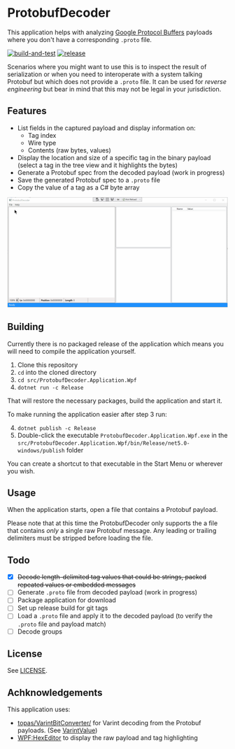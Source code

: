 # ProtobufDecoder

This application helps with analyzing [Google Protocol Buffers](https://developers.google.com/protocol-buffers) payloads where you don't have a corresponding `.proto` file.

[![build-and-test](https://github.com/sandermvanvliet/ProtobufDecoder/actions/workflows/dotnet.yml/badge.svg)](https://github.com/sandermvanvliet/ProtobufDecoder/actions/workflows/dotnet.yml)
[![release](https://github.com/sandermvanvliet/ProtobufDecoder/actions/workflows/release.yml/badge.svg)](https://github.com/sandermvanvliet/ProtobufDecoder/actions/workflows/release.yml)

Scenarios where you might want to use this is to inspect the result of serialization or when you need to interoperate with a system talking Protobuf but which does not provide a `.proto` file. 
It can be used for _reverse engineering_ but bear in mind that this may not be legal in your jurisdiction.

## Features

- List fields in the captured payload and display information on:
  - Tag index
  - Wire type
  - Contents (raw bytes, values) 
- Display the location and size of a specific tag in the binary payload (select a tag in the tree view and it highlights the bytes)
- Generate a Protobuf spec from the decoded payload (work in progress)
- Save the generated Protobuf spec to a `.proto` file
- Copy the value of a tag as a C# byte array

![animated application demo](./app-demo.gif)

## Building

Currently there is no packaged release of the application which means you will need to compile the application yourself.

1. Clone this repository
2. `cd` into the cloned directory
3. `cd src/ProtobufDecoder.Application.Wpf`
4. `dotnet run -c Release`

That will restore the necessary packages, build the application and start it.

To make running the application easier after step 3 run:

4. `dotnet publish -c Release`
5. Double-click the executable `ProtobufDecoder.Application.Wpf.exe` in the `src/ProtobufDecoder.Application.Wpf/bin/Release/net5.0-windows/publish` folder

You can create a shortcut to that executable in the Start Menu or wherever you wish.

## Usage

When the application starts, open a file that contains a Protobuf payload. 

Please note that at this time the ProtobufDecoder only supports the a file that contains _only_ a single raw Protobuf message. Any leading or trailing delimiters must be stripped before loading the file.

## Todo

- [X] ~~Decode length-delimited tag values that could be strings, packed repeated values or embedded messages~~
- [ ] Generate `.proto` file from decoded payload (work in progress)
- [ ] Package application for download
- [ ] Set up release build for git tags
- [ ] Load a `.proto` file and apply it to the decoded payload (to verify the `.proto` file and payload match)
- [ ] Decode groups

## License

See [LICENSE](./LICENSE).

## Achknowledgements

This application uses:

- [topas/VarintBitConverter/](https://github.com/topas/VarintBitConverter/) for Varint decoding from the Protobuf payloads. (See [VarintValue](./src/ProtobufDecoder/VarintValue.cs))
- [WPF:HexEditor](https://github.com/abbaye/WPFHexEditorControl) to display the raw payload and tag highlighting
